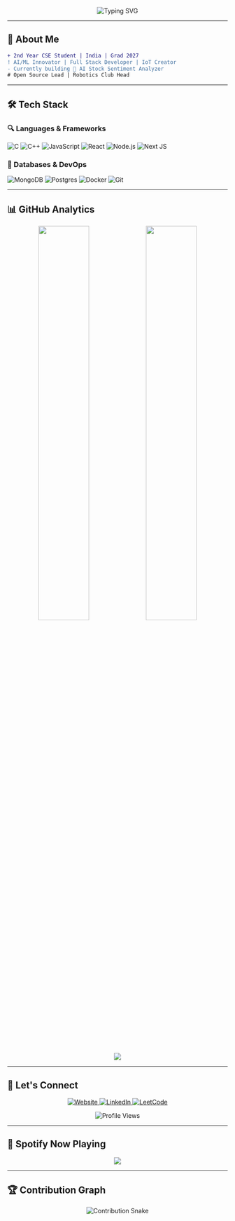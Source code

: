 <p align="center">
  <img src="https://readme-typing-svg.demolab.com?font=Fira+Code&size=30&duration=2800&pause=1000&color=7A3FF7&center=true&vCenter=true&width=600&lines=Hey+there!+%F0%9F%91%8B;I'm+Yasharth+%F0%9F%97%9E%EF%B8%8F;AI+Enthusiast+%26+Full+Stack+Developer;Building+the+Future+with+Code+%F0%9F%9A%80" alt="Typing SVG" />
</p>

---

## 🚀 About Me  

```diff
+ 2nd Year CSE Student | India | Grad 2027
! AI/ML Innovator | Full Stack Developer | IoT Creator
- Currently building 🤖 AI Stock Sentiment Analyzer
# Open Source Lead | Robotics Club Head
```

---

## 🛠️ Tech Stack  

### 🔍 Languages & Frameworks  
<p align="left">
  <img alt="C" src="https://img.shields.io/badge/c-%2300599C.svg?style=for-the-badge&logo=c&logoColor=white"/>
  <img alt="C++" src="https://img.shields.io/badge/c++-%2300599C.svg?style=for-the-badge&logo=c%2B%2B&logoColor=white"/>
  <img alt="JavaScript" src="https://img.shields.io/badge/javascript-%23323330.svg?style=for-the-badge&logo=javascript&logoColor=%23F7DF1E"/>
  <img alt="React" src="https://img.shields.io/badge/react-%2320232a.svg?style=for-the-badge&logo=react&logoColor=%2361DAFB"/>
  <img alt="Node.js" src="https://img.shields.io/badge/node.js-6DA55F?style=for-the-badge&logo=node.js&logoColor=white"/>
  <img alt="Next JS" src="https://img.shields.io/badge/Next-black?style=for-the-badge&logo=next.js&logoColor=white"/>
</p>

### 🐄️ Databases & DevOps  
<p align="left">
  <img alt="MongoDB" src="https://img.shields.io/badge/MongoDB-%234ea94b.svg?style=for-the-badge&logo=mongodb&logoColor=white"/>
  <img alt="Postgres" src="https://img.shields.io/badge/postgres-%23316192.svg?style=for-the-badge&logo=postgresql&logoColor=white"/>
  <img alt="Docker" src="https://img.shields.io/badge/docker-%230db7ed.svg?style=for-the-badge&logo=docker&logoColor=white"/>
  <img alt="Git" src="https://img.shields.io/badge/git-%23F05033.svg?style=for-the-badge&logo=git&logoColor=white"/>
</p>

---

## 📊 GitHub Analytics  
<p align="center">
  <img width="48%" src="https://github-readme-stats.vercel.app/api?username=YasharthSingh&show_icons=true&theme=radical&hide_border=true" />
  <img width="48%" src="https://github-readme-streak-stats.herokuapp.com/?user=YasharthSingh&theme=radical&hide_border=true" />
</p>

<p align="center">
  <img src="https://github-readme-activity-graph.vercel.app/graph?username=YasharthSingh&theme=react-dark&hide_border=true&area=true" />
</p>

---

## 🤝 Let's Connect  
<p align="center">
  <a href="https://yasharth.xyz">
    <img alt="Website" src="https://img.shields.io/badge/Portfolio-000000?style=for-the-badge&logo=About.me&logoColor=white"/>
  </a>
  <a href="https://linkedin.com/in/yasharth">
    <img alt="LinkedIn" src="https://img.shields.io/badge/LinkedIn-0077B5?style=for-the-badge&logo=linkedin&logoColor=white"/>
  </a>
  <a href="https://leetcode.com/yasharth/">
    <img alt="LeetCode" src="https://img.shields.io/badge/LeetCode-FFA116?style=for-the-badge&logo=leetcode&logoColor=white"/>
  </a>
</p>

<p align="center">
  <img src="https://komarev.com/ghpvc/?username=YasharthSingh&color=blueviolet&style=flat-square" alt="Profile Views"/>
</p>

---

## 🎵 Spotify Now Playing  
<p align="center">
  <img src="https://spotify-now-playing-chi.vercel.app/api/now-playing?open">
</p>

---

## 🏆 Contribution Graph  
<p align="center">
  <img src="https://raw.githubusercontent.com/YasharthSingh/YasharthSingh/output/github-contribution-grid-snake.svg" alt="Contribution Snake" />
</p>
